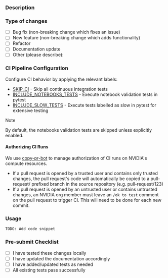 ### Description
<!-- Provide a detailed description of the changes in this PR -->

### Type of changes
<!-- Mark the relevant option with an [x] -->

- [ ]  Bug fix (non-breaking change which fixes an issue)
- [ ]  New feature (non-breaking change which adds functionality)
- [ ]  Refactor
- [ ]  Documentation update
- [ ]  Other (please describe):

### CI Pipeline Configuration
Configure CI behavior by applying the relevant labels:

- [SKIP_CI](https://github.com/NVIDIA/bionemo-framework/blob/main/docs/docs/user-guide/contributing/contributing.md#skip_ci) - Skip all continuous integration tests
- [INCLUDE_NOTEBOOKS_TESTS](https://github.com/NVIDIA/bionemo-framework/blob/main/docs/docs/user-guide/contributing/contributing.md#include_notebooks_tests) - Execute notebook validation tests in pytest
- [INCLUDE_SLOW_TESTS](https://github.com/NVIDIA/bionemo-framework/blob/main/docs/docs/user-guide/contributing/contributing.md#include_slow_tests) - Execute tests labelled as slow in pytest for extensive testing

> [!NOTE]
> By default, the notebooks validation tests are skipped unless explicitly enabled.

#### Authorizing CI Runs

We use [copy-pr-bot](https://docs.gha-runners.nvidia.com/apps/copy-pr-bot/#automation) to manage authorization of CI
runs on NVIDIA's compute resources.

* If a pull request is opened by a trusted user and contains only trusted changes, the pull request's code will
  automatically be copied to a pull-request/ prefixed branch in the source repository (e.g. pull-request/123)
* If a pull request is opened by an untrusted user or contains untrusted changes, an NVIDIA org member must leave an
  `/ok to test` comment on the pull request to trigger CI. This will need to be done for each new commit.

### Usage
<!--- How does a user interact with the changed code -->
```python
TODO: Add code snippet
```

### Pre-submit Checklist
<!--- Ensure all items are completed before submitting -->

 - [ ] I have tested these changes locally
 - [ ] I have updated the documentation accordingly
 - [ ] I have added/updated tests as needed
 - [ ] All existing tests pass successfully
